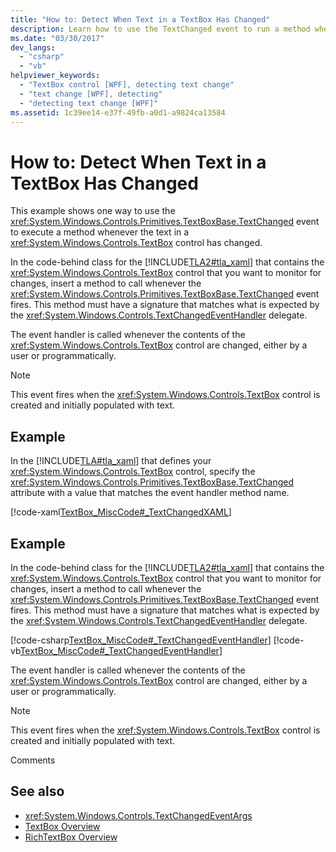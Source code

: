 ```yaml
---
title: "How to: Detect When Text in a TextBox Has Changed"
description: Learn how to use the TextChanged event to run a method whenever the text in a TextBox control changes in a Windows Presentation Foundation application.
ms.date: "03/30/2017"
dev_langs:
  - "csharp"
  - "vb"
helpviewer_keywords:
  - "TextBox control [WPF], detecting text change"
  - "text change [WPF], detecting"
  - "detecting text change [WPF]"
ms.assetid: 1c39ee14-e37f-49fb-a0d1-a9824ca13584
---
```

# How to: Detect When Text in a TextBox Has Changed

This example shows one way to use the <xref:System.Windows.Controls.Primitives.TextBoxBase.TextChanged> event to execute a method whenever the text in a <xref:System.Windows.Controls.TextBox> control has changed.

In the code-behind class for the [!INCLUDE[TLA2#tla_xaml](../../../includes/tla2sharptla-xaml-md.md)] that contains the <xref:System.Windows.Controls.TextBox> control that you want to monitor for changes, insert a method to call whenever the <xref:System.Windows.Controls.Primitives.TextBoxBase.TextChanged> event fires.  This method must have a signature that matches what is expected by the <xref:System.Windows.Controls.TextChangedEventHandler> delegate.

The event handler is called whenever the contents of the <xref:System.Windows.Controls.TextBox> control are changed, either by a user or programmatically.

> [!NOTE]
> This event fires when the <xref:System.Windows.Controls.TextBox> control is created and initially populated with text.

## Example

In the [!INCLUDE[TLA#tla_xaml](../../../includes/tlasharptla-xaml-md.md)] that defines your <xref:System.Windows.Controls.TextBox> control, specify the <xref:System.Windows.Controls.Primitives.TextBoxBase.TextChanged> attribute with a value that matches the event handler method name.

[!code-xaml[TextBox_MiscCode#_TextChangedXAML](~/samples/snippets/csharp/VS_Snippets_Wpf/TextBox_MiscCode/CSharp/Window1.xaml#_textchangedxaml)]

## Example

In the code-behind class for the [!INCLUDE[TLA2#tla_xaml](../../../includes/tla2sharptla-xaml-md.md)] that contains the <xref:System.Windows.Controls.TextBox> control that you want to monitor for changes, insert a method to call whenever the <xref:System.Windows.Controls.Primitives.TextBoxBase.TextChanged> event fires.  This method must have a signature that matches what is expected by the <xref:System.Windows.Controls.TextChangedEventHandler> delegate.

[!code-csharp[TextBox_MiscCode#_TextChangedEventHandler](~/samples/snippets/csharp/VS_Snippets_Wpf/TextBox_MiscCode/CSharp/Window1.xaml.cs#_textchangedeventhandler)]
[!code-vb[TextBox_MiscCode#_TextChangedEventHandler](~/samples/snippets/visualbasic/VS_Snippets_Wpf/TextBox_MiscCode/VisualBasic/Window1.xaml.vb#_textchangedeventhandler)]

The event handler is called whenever the contents of the <xref:System.Windows.Controls.TextBox> control are changed, either by a user or programmatically.

> [!NOTE]
> This event fires when the <xref:System.Windows.Controls.TextBox> control is created and initially populated with text.

Comments

## See also

- <xref:System.Windows.Controls.TextChangedEventArgs>
- [TextBox Overview](textbox-overview.md)
- [RichTextBox Overview](richtextbox-overview.md)
